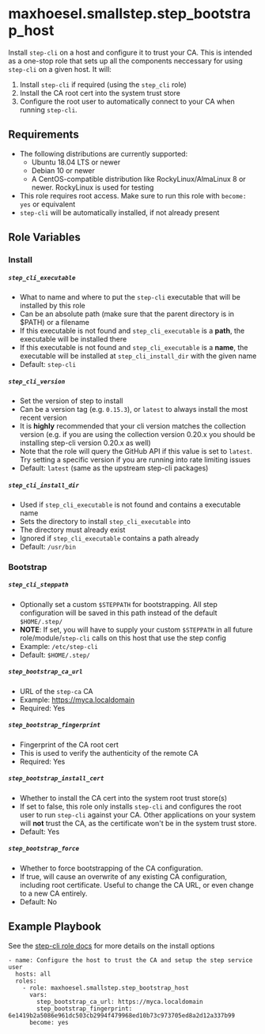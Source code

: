 # maxhoesel.smallstep.step_bootstrap_host

Install `step-cli` on a host and configure it to trust your CA.
This is intended as a one-stop role that sets up all the components neccessary for using `step-cli` on a given host.
It will:

1. Install `step-cli` if required (using the `step_cli` role)
2. Install the CA root cert into the system trust store
3. Configure the root user to automatically connect to your CA when running `step-cli`.

## Requirements

- The following distributions are currently supported:
  - Ubuntu 18.04 LTS or newer
  - Debian 10 or newer
  - A CentOS-compatible distribution like RockyLinux/AlmaLinux 8 or newer. RockyLinux is used for testing
- This role requires root access. Make sure to run this role with `become: yes` or equivalent
- `step-cli` will be automatically installed, if not already present

## Role Variables

### Install

##### `step_cli_executable`
- What to name and where to put the `step-cli` executable that will be installed by this role
- Can be an absolute path (make sure that the parent directory is in $PATH) or a filename
- If this executable is not found and `step_cli_executable` is a **path**, the executable will be installed there
- If this executable is not found and  `step_cli_executable` is a **name**, the executable will be installed at `step_cli_install_dir` with the given name
- Default: `step-cli`

##### `step_cli_version`
- Set the version of step to install
- Can be a version tag (e.g. `0.15.3`), or `latest` to always install the most recent version
- It is **highly** recommended that your cli version matches the collection version
  (e.g. if you are using the collection version 0.20.x you should be installing step-cli version 0.20.x as well)
- Note that the role will query the GitHub API if this value is set to `latest`. Try setting
  a specific version if you are running into rate limiting issues
- Default: `latest` (same as the upstream step-cli packages)

##### `step_cli_install_dir`
- Used if `step_cli_executable` is not found and contains a executable name
- Sets the directory to install `step_cli_executable` into
- The directory must already exist
- Ignored if `step_cli_executable` contains a path already
- Default: `/usr/bin`

### Bootstrap

##### `step_cli_steppath`
- Optionally set a custom `$STEPPATH` for bootstrapping.
  All step configuration will be saved in this path instead of the default `$HOME/.step/`
- **NOTE**: If set, you will have to supply your custom `$STEPPATH` in all future role/module/`step-cli` calls on this host that use the step config
- Example: `/etc/step-cli`
- Default: `$HOME/.step/`

##### `step_bootstrap_ca_url`
- URL of the `step-ca` CA
- Example: https://myca.localdomain
- Required: Yes

##### `step_bootstrap_fingerprint`
- Fingerprint of the CA root cert
- This is used to verify the authenticity of the remote CA
- Required: Yes

##### `step_bootstrap_install_cert`
- Whether to install the CA cert into the system root trust store(s)
- If set to false, this role only installs `step-cli` and configures the root user to run `step-cli` against your CA.
  Other applications on your system will **not** trust the CA, as the certificate won't be in the system trust store.
- Default: Yes

##### `step_bootstrap_force`
- Whether to force bootstrapping of the CA configuration.
- If true, will cause an overwrite of any existing CA configuration, including root certificate. Useful to change the CA URL, or even change to a new CA entirely.
- Default: No

## Example Playbook

See the [step-cli role docs](/roles/step_cli/README.md) for more details on the install options

```
- name: Configure the host to trust the CA and setup the step service user
  hosts: all
  roles:
    - role: maxhoesel.smallstep.step_bootstrap_host
      vars:
        step_bootstrap_ca_url: https://myca.localdomain
        step_bootstrap_fingerprint: 6e1419b2a5086e961dc503cb2994f479968ed10b73c973705ed8a2d12a337b99
      become: yes
```
